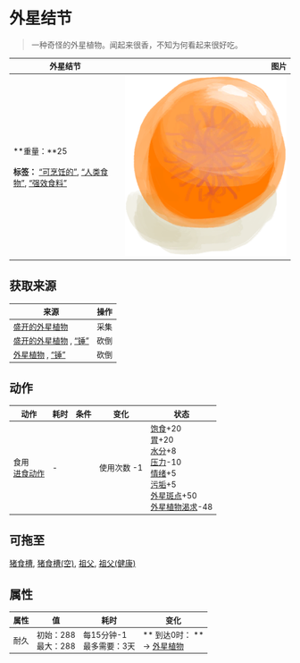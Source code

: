 # 外星结节  
> 一种奇怪的外星植物。闻起来很香，不知为何看起来很好吃。  
  
  外星结节  |   图片   
 ----  |  ----:   
 **重量：**25<br><br>**标签：**	[“可烹饪的”](tag_Cookable.md), [“人类食物”](tag_HumanFood.md), [“强效食料”](tag_FeedRich.md)  |  ![](Sprite/AlienNodule.png)   
  
## 获取来源  
来源  |  操作  
----  |  ----  
[盛开的外星植物](AlienGrowth.md)  |  采集  
[盛开的外星植物](AlienGrowth.md) , [“锤”](tag_Axe.md)  |  砍倒  
[外星植物](AlienGrowthCleared.md) , [“锤”](tag_Axe.md)  |  砍倒  
## 动作  
动作  |  耗时  |  条件  |  变化  |  状态  
----  |  ----  |  ----  |  ----  |  ----  
食用<br>[进食动作](EatingAction.md)  |  -  |    |  使用次数  -1<br>  |  [饱食](Satiation.md)+20<br>[胃](Stomach.md)+20<br>[水分](Hydration.md)+8<br>[压力](Stress.md)-10<br>[情绪](Morale.md)+5<br>[污垢](Filth.md)+5<br>[外星斑点](AlienSpots.md)+50<br>[外星植物渴求](AlienCravings.md)-48  
## 可拖至  
[猪食槽](BoarFeeder.md), [猪食槽(空)](BoarFeederEmpty.md), [祖父](Grandfather.md), [祖父(健康)](GrandfatherHealthy.md)  
## 属性   
属性  |  值  |  耗时  |  变化  
----  |  ----  |  ----  |  ----  
耐久  |  初始：288<br>最大：288  |  每15分钟-1<br>最多需要：3天  |  ** 到达0时： **<br>→ [外星植物](AlienGrowthCleared.md)  
